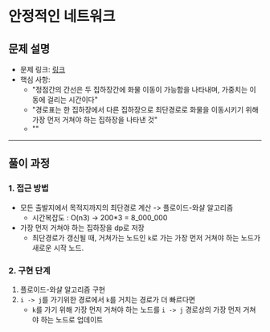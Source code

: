 # 안정적인 네트워크

## 문제 설명
- 문제 링크: [링크](https://www.acmicpc.net/problem/1719)
- 핵심 사항: 
    - "정점간의 간선은 두 집하장간에 화물 이동이 가능함을 나타내며, 가중치는 이동에 걸리는 시간이다"
    - "경로표는 한 집하장에서 다른 집하장으로 최단경로로 화물을 이동시키기 위해 가장 먼저 거쳐야 하는 집하장을 나타낸 것"
    - ""
---

## 풀이 과정

### 1. **접근 방법**
- 모든 출발지에서 목적지까지의 최단경로 계산 -> 플로이드-와샬 알고리즘
    - 시간복잡도 : O(n3) -> 200*3 = 8_000_000
- 가장 먼저 거쳐야 하는 집하장을 dp로 저장
  - 최단경로가 갱신될 때, 거쳐가는 노드인 `k`로 가는 가장 먼저 거쳐야 하는 노드가 새로운 시작 노드.

### 2. **구현 단계**
1. 플로이드-와샬 알고리즘 구현
2. `i -> j`를 가기위한 경로에서 `k`를 거치는 경로가 더 빠르다면
   - `k`를 가기 위해 가장 먼저 거쳐야 하는 노드를 `i -> j` 경로상의 가장 먼저 거쳐야 하는 노드로 업데이트


